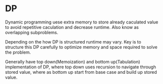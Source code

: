 # DP

Dynamic programming uese extra memory to store already caculated value
to avoid repetitive caculation and decrease runtime. Also know as overlapping subproblems.

Depending on the how DP is structured runtime may vary. 
Key is to structure this DP carefully to optimize memory and space required to solve the problem.

Generally have top down(Memoization) and bottom up(Tabulation) implementation of DP,
where top down uses recursion to navigate through stored value,
where as bottom up start from base case and build up stored value. 